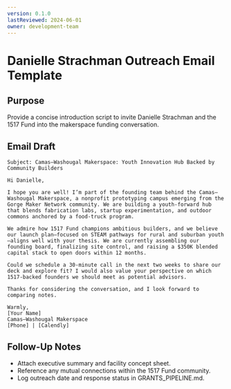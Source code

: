 ```yaml
---
version: 0.1.0
lastReviewed: 2024-06-01
owner: development-team
---
```


# Danielle Strachman Outreach Email Template

## Purpose
Provide a concise introduction script to invite Danielle Strachman and the 1517 Fund into the makerspace funding conversation.

## Email Draft
```
Subject: Camas–Washougal Makerspace: Youth Innovation Hub Backed by Community Builders

Hi Danielle,

I hope you are well! I’m part of the founding team behind the Camas–Washougal Makerspace, a nonprofit prototyping campus emerging from the Gorge Maker Network community. We are building a youth-forward hub that blends fabrication labs, startup experimentation, and outdoor commons anchored by a food-truck program.

We admire how 1517 Fund champions ambitious builders, and we believe our launch plan—focused on STEAM pathways for rural and suburban youth—aligns well with your thesis. We are currently assembling our founding board, finalizing site control, and raising a $350K blended capital stack to open doors within 12 months.

Could we schedule a 30-minute call in the next two weeks to share our deck and explore fit? I would also value your perspective on which 1517-backed founders we should meet as potential advisors.

Thanks for considering the conversation, and I look forward to comparing notes.

Warmly,
[Your Name]
Camas–Washougal Makerspace
[Phone] | [Calendly]
```

## Follow-Up Notes
- Attach executive summary and facility concept sheet.
- Reference any mutual connections within the 1517 Fund community.
- Log outreach date and response status in GRANTS_PIPELINE.md.
